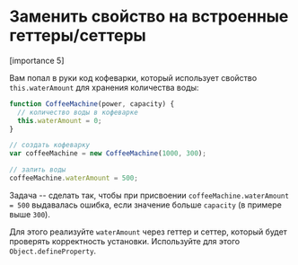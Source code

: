 # Заменить свойство на встроенные геттеры/сеттеры

[importance 5]

Вам попал в руки код кофеварки, который использует свойство `this.waterAmount` для хранения количества воды:

```js
function CoffeeMachine(power, capacity) {
  // количество воды в кофеварке
  this.waterAmount = 0;
}

// создать кофеварку
var coffeeMachine = new CoffeeMachine(1000, 300);

// залить воды
coffeeMachine.waterAmount = 500;
```

Задача -- сделать так, чтобы при присвоении `coffeeMachine.waterAmount = 500` выдавалась ошибка, если значение больше `capacity` (в примере выше `300`).

Для этого реализуйте `waterAmount` через геттер и сеттер, который будет проверять корректность установки. Используйте для этого `Object.defineProperty`.